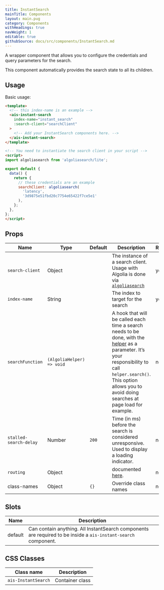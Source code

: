 ```yaml
---
title: InstantSearch
mainTitle: Components
layout: main.pug
category: Components
withHeadings: true
navWeight: 1
editable: true
githubSource: docs/src/components/InstantSearch.md
---
```


A wrapper component that allows you to configure the credentials and query parameters for the search.

This component automatically provides the search state to all its children.

## Usage

Basic usage:

```html
<template>
  <!-- this index-name is an example -->
  <ais-instant-search
    index-name="instant_search"
    :search-client="searchClient"
  >
    <!-- Add your InstantSearch components here. -->
  </ais-instant-search>
</template>

<!-- You need to instantiate the search client in your script -->
<script>
import algoliasearch from 'algoliasearch/lite';

export default {
  data() {
    return {
      // these credentials are an example
      searchClient: algoliasearch(
        'latency',
        '3d9875e51fbd20c7754e65422f7ce5e1'
      ),
    };
  },
};
</script>
```

## Props
Name | Type | Default | Description | Required
---|---|---|---|---
`search-client` | Object | | The instance of a search client. Usage with Algolia is done via [`algoliasearch`](https://npm.im/algoliasearch) | yes
`index-name` | String  | | The index to target for the search | yes
`searchFunction` | `(AlgoliaHelper) => void` | | A hook that will be called each time a search needs to be done, with the [helper](https://community.algolia.com/algoliasearch-helper-js/) as a parameter. It’s your responsibility to call `helper.search()`. This option allows you to avoid doing searches at page load for example. | no
`stalled-search-delay` | Number | `200`  | Time (in ms) before the search is considered unresponsive. Used to display a loading indicator. | no
`routing` | Object | | documented [here](/advanced/vue-router-url-sync.html). | no
class-names | Object | `{}` | Override class names | no

## Slots

Name | Description
---|---
default | Can contain anything. All InstantSearch components are required to be inside a `ais-instant-search` component.

## CSS Classes

Class name | Description
---|---
`ais-InstantSearch` | Container class
